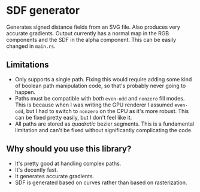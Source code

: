 SDF generator
=============

Generates signed distance fields from an SVG file.
Also produces very accurate gradients.
Output currently has a normal map in the RGB components and the SDF
in the alpha component. This can be easily changed in `main.rs`.

Limitations
-----------

* Only supports a single path. Fixing this would require adding
  some kind of boolean path manipulation code, so that's probably
  never going to happen.
* Paths must be compatible with *both* `even-odd` and `nonzero` fill
  modes. This is because when I was writing the GPU renderer I assumed
  `even-odd`, but I had to switch to `nonzero` on the CPU as it's more
  robust. This can be fixed pretty easily, but I don't feel like it.
* All paths are stored as *quadratic* bezier segments. This is a
  fundamental limitation and can't be fixed without significantly
  complicating the code.

Why should you use this library?
--------------------------------

* It's pretty good at handling complex paths.
* It's decently fast.
* It generates accurate gradients.
* SDF is generated based on curves rather than based on rasterization.
